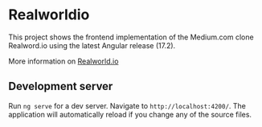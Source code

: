 # Realworldio

This project shows the frontend implementation of the Medium.com clone Realword.io using the latest Angular release (17.2).

More information on [Realworld.io](https://realworld-docs.netlify.app/docs/intro)

## Development server

Run `ng serve` for a dev server. Navigate to `http://localhost:4200/`. The application will automatically reload if you change any of the source files.

